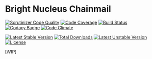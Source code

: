 # Bright Nucleus Chainmail

[![Scrutinizer Code Quality](https://scrutinizer-ci.com/g/brightnucleus/chainmail/badges/quality-score.png?b=master)](https://scrutinizer-ci.com/g/brightnucleus/chainmail/?branch=master)
[![Code Coverage](https://scrutinizer-ci.com/g/brightnucleus/chainmail/badges/coverage.png?b=master)](https://scrutinizer-ci.com/g/brightnucleus/chainmail/?branch=master)
[![Build Status](https://scrutinizer-ci.com/g/brightnucleus/chainmail/badges/build.png?b=master)](https://scrutinizer-ci.com/g/brightnucleus/chainmail/build-status/master)
[![Codacy Badge](https://api.codacy.com/project/badge/grade/01434355d36347eb804bf224a4f48d47)](https://www.codacy.com/app/BrightNucleus/chainmail)
[![Code Climate](https://codeclimate.com/github/brightnucleus/chainmail/badges/gpa.svg)](https://codeclimate.com/github/brightnucleus/chainmail)

[![Latest Stable Version](https://poser.pugx.org/brightnucleus/chainmail/v/stable)](https://packagist.org/packages/brightnucleus/chainmail)
[![Total Downloads](https://poser.pugx.org/brightnucleus/chainmail/downloads)](https://packagist.org/packages/brightnucleus/chainmail)
[![Latest Unstable Version](https://poser.pugx.org/brightnucleus/chainmail/v/unstable)](https://packagist.org/packages/brightnucleus/chainmail)
[![License](https://poser.pugx.org/brightnucleus/chainmail/license)](https://packagist.org/packages/brightnucleus/chainmail)

[WIP]
